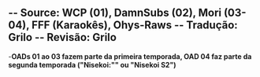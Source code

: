 -- Source: WCP (01), DamnSubs (02), Mori (03-04), FFF (Karaokês), Ohys-Raws
-- Tradução: Grilo
-- Revisão: Grilo
-
-**OADs 01 ao 03 fazem parte da primeira temporada, OAD 04 faz parte da segunda temporada ("Nisekoi:"" ou "Nisekoi S2")**